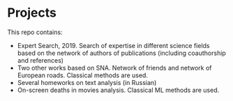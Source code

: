 # Projects

This repo contains:

- Expert Search, 2019. Search of expertise in different science fields based on the network of authors of publications (including coauthorship and references)
- Two other works based on SNA. Network of friends and network of European roads. Classical methods are used.
- Several homeworks on text analysis (in Russian)
- On-screen deaths in movies analysis. Classical ML methods are used.
